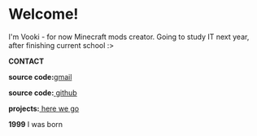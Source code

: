 <h1>Welcome!</h1>
<p>I'm Vooki - for now Minecraft mods creator. Going to study IT next year, after finishing current school :></p>
<p><b>CONTACT</b></p>
  <p><b>source code:</b><a href="mailto:leafinkek@gmail.com">gmail</a></p>
  <p><b>source code:</b><a href="https://github.com/Vooki"> github</a></p>
  <p><b>projects:</b><a href="/projects"> here we go</a></p>
<b>1999</b>
  I was born
